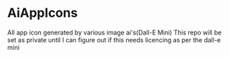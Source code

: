 # AiAppIcons
All app icon generated by various image ai's(Dall-E Mini)
This repo will be set as private until I can figure out if this needs licencing as per the dall-e mini
